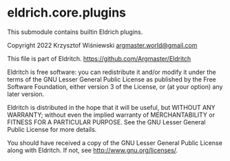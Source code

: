 # eldrich.core.plugins

This submodule contains builtin Eldrich plugins.

Copyright 2022 Krzysztof Wiśniewski <argmaster.world@gmail.com>

This file is part of Eldritch.
https://github.com/Argmaster/Eldritch

Eldritch is free software: you can redistribute it and/or modify it under
the terms of the GNU Lesser General Public License as published by the Free
Software Foundation, either version 3 of the License, or (at your option)
any later version.

Eldritch is distributed in the hope that it will be useful, but WITHOUT ANY
WARRANTY; without even the implied warranty of MERCHANTABILITY or FITNESS
FOR A PARTICULAR PURPOSE. See the GNU Lesser General Public License for more
details.

You should have received a copy of the GNU Lesser General Public License
along with Eldritch. If not, see <http://www.gnu.org/licenses/>.
